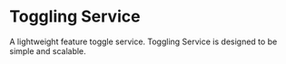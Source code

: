 # Toggling Service

A lightweight feature toggle service. Toggling Service is designed to be simple and scalable.
